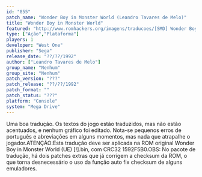 ```yaml
---
id: "855"
patch_name: "Wonder Boy in Monster World (Leandro Tavares de Melo)"
title: "Wonder Boy in Monster World"
featured: "http://www.romhackers.org/imagens/traducoes/[SMD] Wonder Boy in Monster World - Leandro - 1.png"
type: ["Ação","Plataforma"]
players: 1
developer: "West One"
publisher: "Sega"
release_date: "??/??/1992"
author: ["Leandro Tavares de Melo"]
group_name: "Nenhum"
group_site: "Nenhum"
patch_version: "???"
patch_release: "??/??/1992"
patch_format: ""
patch_status: "???"
platform: "Console"
system: "Mega Drive"
---
```


Uma boa tradução. Os textos do jogo estão traduzidos, mas não estão acentuados, e nenhum gráfico foi editado. Nota-se pequenos erros de português e abreviações em alguns momentos, mas nada que atrapalhe o jogador.ATENÇÃO:Esta tradução deve ser aplicada na ROM original Wonder Boy in Monster World (UE) [!].bin, com CRC32 1592F5B0.OBS: No pacote de tradução, há dois patches extras que já corrigem a checksum da ROM, o que torna desnecessário o uso da função auto fix checksum de alguns emuladores.